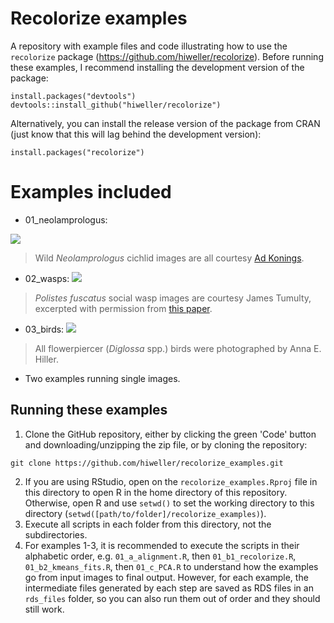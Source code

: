 # Recolorize examples

A repository with example files and code illustrating how to use the `recolorize` package (https://github.com/hiweller/recolorize). Before running these examples, I recommend installing the development version of the package:

```{r}
install.packages("devtools")
devtools::install_github("hiweller/recolorize")
```

Alternatively, you can install the release version of the package from CRAN (just know that this will lag behind the development version):

```{r}
install.packages("recolorize")
```



# Examples included

* 01_neolamprologus:

![](/home/hannah/Dropbox/color/recolorize_examples/demo_images/neolamprologus.png)
> Wild *Neolamprologus* cichlid images are all courtesy [Ad Konings](https://www.cichlidpress.com/).

* 02_wasps:
![](/home/hannah/Dropbox/color/recolorize_examples/demo_images/wasps.png)
> *Polistes fuscatus* social wasp images are courtesy James Tumulty, excerpted with permission from [this paper](https://www.biorxiv.org/content/10.1101/2021.09.07.459327v1.abstract).

* 03_birds:
![](/home/hannah/Dropbox/color/recolorize_examples/demo_images/birds.png)
> All flowerpiercer (*Diglossa* spp.) birds were photographed by Anna E. Hiller.

* Two examples running single images.


## Running these examples

1. Clone the GitHub repository, either by clicking the green 'Code' button and downloading/unzipping the zip file, or by cloning the repository:

```
git clone https://github.com/hiweller/recolorize_examples.git
```

2. If you are using RStudio, open on the `recolorize_examples.Rproj` file in this directory to open R in the home directory of this repository. Otherwise, open R and use `setwd()` to set the working directory to this directory (`setwd([path/to/folder]/recolorize_examples)`).
3. Execute all scripts in each folder from this directory, not the subdirectories.
4. For examples 1-3, it is recommended to execute the scripts in their alphabetic order, e.g. `01_a_alignment.R`, then `01_b1_recolorize.R`, `01_b2_kmeans_fits.R`, then `01_c_PCA.R` to understand how the examples go from input images to final output. However, for each example, the intermediate files generated by each step are saved as RDS files in an `rds_files` folder, so you can also run them out of order and they should still work.

